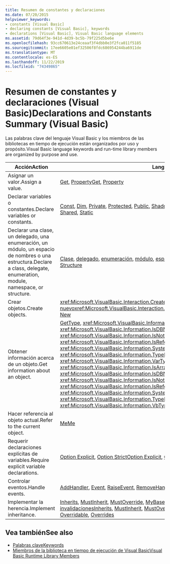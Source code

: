 ```yaml
---
title: Resumen de constantes y declaraciones
ms.date: 07/20/2015
helpviewer_keywords:
- constants [Visual Basic]
- declaring constants [Visual Basic], keywords
- declarations [Visual Basic], Visual Basic language elements
ms.assetid: 79d64f3e-941d-4d39-bc5b-79f225d5be6e
ms.openlocfilehash: 93cc670613e24ceaaf3f4dbb0e3f2fca011f5185
ms.sourcegitcommit: 17ee6605e01ef32506f8fdc686954244ba6911de
ms.translationtype: MT
ms.contentlocale: es-ES
ms.lasthandoff: 11/22/2019
ms.locfileid: "74349865"
---
```

# <a name="declarations-and-constants-summary-visual-basic"></a><span data-ttu-id="d26f3-102">Resumen de constantes y declaraciones (Visual Basic)</span><span class="sxs-lookup"><span data-stu-id="d26f3-102">Declarations and Constants Summary (Visual Basic)</span></span>
<span data-ttu-id="d26f3-103">Las palabras clave del lenguaje Visual Basic y los miembros de las bibliotecas en tiempo de ejecución están organizados por uso y propósito.</span><span class="sxs-lookup"><span data-stu-id="d26f3-103">Visual Basic language keywords and run-time library members are organized by purpose and use.</span></span>  
  
|<span data-ttu-id="d26f3-104">Acción</span><span class="sxs-lookup"><span data-stu-id="d26f3-104">Action</span></span>|<span data-ttu-id="d26f3-105">Language, elemento</span><span class="sxs-lookup"><span data-stu-id="d26f3-105">Language element</span></span>|  
|------------|----------------------|  
|<span data-ttu-id="d26f3-106">Asignar un valor.</span><span class="sxs-lookup"><span data-stu-id="d26f3-106">Assign a value.</span></span>|<span data-ttu-id="d26f3-107">[Get](../../../visual-basic/language-reference/statements/get-statement.md), [Property](../../../visual-basic/language-reference/statements/property-statement.md)</span><span class="sxs-lookup"><span data-stu-id="d26f3-107">[Get](../../../visual-basic/language-reference/statements/get-statement.md), [Property](../../../visual-basic/language-reference/statements/property-statement.md)</span></span>|  
|<span data-ttu-id="d26f3-108">Declarar variables o constantes.</span><span class="sxs-lookup"><span data-stu-id="d26f3-108">Declare variables or constants.</span></span>|<span data-ttu-id="d26f3-109">[Const](../../../visual-basic/language-reference/statements/const-statement.md), [Dim](../../../visual-basic/language-reference/statements/dim-statement.md), [Private](../../../visual-basic/language-reference/modifiers/private.md), [Protected](../../../visual-basic/language-reference/modifiers/protected.md), [Public](../../../visual-basic/language-reference/modifiers/public.md), [Shadows](../../../visual-basic/language-reference/modifiers/shadows.md), [Shared](../../../visual-basic/language-reference/modifiers/shared.md)y [static](../../../visual-basic/language-reference/modifiers/static.md)</span><span class="sxs-lookup"><span data-stu-id="d26f3-109">[Const](../../../visual-basic/language-reference/statements/const-statement.md), [Dim](../../../visual-basic/language-reference/statements/dim-statement.md), [Private](../../../visual-basic/language-reference/modifiers/private.md), [Protected](../../../visual-basic/language-reference/modifiers/protected.md), [Public](../../../visual-basic/language-reference/modifiers/public.md), [Shadows](../../../visual-basic/language-reference/modifiers/shadows.md), [Shared](../../../visual-basic/language-reference/modifiers/shared.md), [Static](../../../visual-basic/language-reference/modifiers/static.md)</span></span>|  
|<span data-ttu-id="d26f3-110">Declarar una clase, un delegado, una enumeración, un módulo, un espacio de nombres o una estructura.</span><span class="sxs-lookup"><span data-stu-id="d26f3-110">Declare a class, delegate, enumeration, module, namespace, or structure.</span></span>|<span data-ttu-id="d26f3-111">[Clase](../../../visual-basic/language-reference/statements/class-statement.md), [delegado](../../../visual-basic/language-reference/statements/delegate-statement.md), [enumeración](../../../visual-basic/language-reference/statements/enum-statement.md), [módulo](../../../visual-basic/language-reference/statements/module-statement.md), [espacio de nombres](../../../visual-basic/language-reference/statements/namespace-statement.md), [estructura](../../../visual-basic/language-reference/statements/structure-statement.md)</span><span class="sxs-lookup"><span data-stu-id="d26f3-111">[Class](../../../visual-basic/language-reference/statements/class-statement.md), [Delegate](../../../visual-basic/language-reference/statements/delegate-statement.md), [Enum](../../../visual-basic/language-reference/statements/enum-statement.md), [Module](../../../visual-basic/language-reference/statements/module-statement.md), [Namespace](../../../visual-basic/language-reference/statements/namespace-statement.md), [Structure](../../../visual-basic/language-reference/statements/structure-statement.md)</span></span>|  
|<span data-ttu-id="d26f3-112">Crear objetos.</span><span class="sxs-lookup"><span data-stu-id="d26f3-112">Create objects.</span></span>|<span data-ttu-id="d26f3-113"><xref:Microsoft.VisualBasic.Interaction.CreateObject%2A>, <xref:Microsoft.VisualBasic.Interaction.GetObject%2A>, [nuevo](../../../visual-basic/language-reference/operators/new-operator.md)</span><span class="sxs-lookup"><span data-stu-id="d26f3-113"><xref:Microsoft.VisualBasic.Interaction.CreateObject%2A>, <xref:Microsoft.VisualBasic.Interaction.GetObject%2A>, [New](../../../visual-basic/language-reference/operators/new-operator.md)</span></span>|  
|<span data-ttu-id="d26f3-114">Obtener información acerca de un objeto.</span><span class="sxs-lookup"><span data-stu-id="d26f3-114">Get information about an object.</span></span>|<span data-ttu-id="d26f3-115">[GetType](../../../visual-basic/language-reference/operators/gettype-operator.md), <xref:Microsoft.VisualBasic.Information.IsArray%2A>, <xref:Microsoft.VisualBasic.Information.IsDate%2A>, <xref:Microsoft.VisualBasic.Information.IsDBNull%2A>, <xref:Microsoft.VisualBasic.Information.IsError%2A>, <xref:Microsoft.VisualBasic.Information.IsNothing%2A>, <xref:Microsoft.VisualBasic.Information.IsNumeric%2A>, <xref:Microsoft.VisualBasic.Information.IsReference%2A>, <xref:Microsoft.VisualBasic.Information.SystemTypeName%2A>, <xref:Microsoft.VisualBasic.Information.TypeName%2A>, <xref:Microsoft.VisualBasic.Information.VarType%2A><xref:Microsoft.VisualBasic.Information.VbTypeName%2A></span><span class="sxs-lookup"><span data-stu-id="d26f3-115">[GetType](../../../visual-basic/language-reference/operators/gettype-operator.md), <xref:Microsoft.VisualBasic.Information.IsArray%2A>, <xref:Microsoft.VisualBasic.Information.IsDate%2A>, <xref:Microsoft.VisualBasic.Information.IsDBNull%2A>, <xref:Microsoft.VisualBasic.Information.IsError%2A>, <xref:Microsoft.VisualBasic.Information.IsNothing%2A>, <xref:Microsoft.VisualBasic.Information.IsNumeric%2A>, <xref:Microsoft.VisualBasic.Information.IsReference%2A>, <xref:Microsoft.VisualBasic.Information.SystemTypeName%2A>, <xref:Microsoft.VisualBasic.Information.TypeName%2A>, <xref:Microsoft.VisualBasic.Information.VarType%2A>, <xref:Microsoft.VisualBasic.Information.VbTypeName%2A></span></span>|  
|<span data-ttu-id="d26f3-116">Hacer referencia al objeto actual.</span><span class="sxs-lookup"><span data-stu-id="d26f3-116">Refer to the current object.</span></span>|[<span data-ttu-id="d26f3-117">Me</span><span class="sxs-lookup"><span data-stu-id="d26f3-117">Me</span></span>](../../../visual-basic/programming-guide/program-structure/me-my-mybase-and-myclass.md)|  
|<span data-ttu-id="d26f3-118">Requerir declaraciones explícitas de variables.</span><span class="sxs-lookup"><span data-stu-id="d26f3-118">Require explicit variable declarations.</span></span>|<span data-ttu-id="d26f3-119">[Option Explicit](../../../visual-basic/language-reference/statements/option-explicit-statement.md), [Option Strict](../../../visual-basic/language-reference/statements/option-strict-statement.md)</span><span class="sxs-lookup"><span data-stu-id="d26f3-119">[Option Explicit](../../../visual-basic/language-reference/statements/option-explicit-statement.md), [Option Strict](../../../visual-basic/language-reference/statements/option-strict-statement.md)</span></span>|  
|<span data-ttu-id="d26f3-120">Controlar eventos.</span><span class="sxs-lookup"><span data-stu-id="d26f3-120">Handle events.</span></span>|<span data-ttu-id="d26f3-121">[AddHandler](../../../visual-basic/language-reference/statements/addhandler-statement.md), [Event](../../../visual-basic/language-reference/statements/event-statement.md), [RaiseEvent](../../../visual-basic/language-reference/statements/raiseevent-statement.md), [RemoveHandler](../../../visual-basic/language-reference/statements/removehandler-statement.md)</span><span class="sxs-lookup"><span data-stu-id="d26f3-121">[AddHandler](../../../visual-basic/language-reference/statements/addhandler-statement.md), [Event](../../../visual-basic/language-reference/statements/event-statement.md), [RaiseEvent](../../../visual-basic/language-reference/statements/raiseevent-statement.md), [RemoveHandler](../../../visual-basic/language-reference/statements/removehandler-statement.md)</span></span>|  
|<span data-ttu-id="d26f3-122">Implementar la herencia.</span><span class="sxs-lookup"><span data-stu-id="d26f3-122">Implement inheritance.</span></span>|<span data-ttu-id="d26f3-123">[Inherits](../../../visual-basic/language-reference/statements/inherits-statement.md), [MustInherit](../../../visual-basic/language-reference/modifiers/mustinherit.md), [MustOverride](../../../visual-basic/language-reference/modifiers/mustoverride.md), [MyBase](../../../visual-basic/programming-guide/language-features/objects-and-classes/inheritance-basics.md), [MyClass](../../../visual-basic/programming-guide/language-features/objects-and-classes/inheritance-basics.md), [New](../../../visual-basic/language-reference/operators/new-operator.md), [NotInheritable](../../../visual-basic/language-reference/modifiers/notinheritable.md), [NotOverridable](../../../visual-basic/language-reference/modifiers/notoverridable.md), [Overloads](../../../visual-basic/language-reference/modifiers/overloads.md), [Overridable](../../../visual-basic/language-reference/modifiers/overridable.md), [invalidaciones](../../../visual-basic/language-reference/modifiers/overrides.md)</span><span class="sxs-lookup"><span data-stu-id="d26f3-123">[Inherits](../../../visual-basic/language-reference/statements/inherits-statement.md), [MustInherit](../../../visual-basic/language-reference/modifiers/mustinherit.md), [MustOverride](../../../visual-basic/language-reference/modifiers/mustoverride.md), [MyBase](../../../visual-basic/programming-guide/language-features/objects-and-classes/inheritance-basics.md), [MyClass](../../../visual-basic/programming-guide/language-features/objects-and-classes/inheritance-basics.md), [New](../../../visual-basic/language-reference/operators/new-operator.md), [NotInheritable](../../../visual-basic/language-reference/modifiers/notinheritable.md), [NotOverridable](../../../visual-basic/language-reference/modifiers/notoverridable.md), [Overloads](../../../visual-basic/language-reference/modifiers/overloads.md), [Overridable](../../../visual-basic/language-reference/modifiers/overridable.md), [Overrides](../../../visual-basic/language-reference/modifiers/overrides.md)</span></span>|  
  
## <a name="see-also"></a><span data-ttu-id="d26f3-124">Vea también</span><span class="sxs-lookup"><span data-stu-id="d26f3-124">See also</span></span>

- [<span data-ttu-id="d26f3-125">Palabras clave</span><span class="sxs-lookup"><span data-stu-id="d26f3-125">Keywords</span></span>](../../../visual-basic/language-reference/keywords/index.md)
- [<span data-ttu-id="d26f3-126">Miembros de la biblioteca en tiempo de ejecución de Visual Basic</span><span class="sxs-lookup"><span data-stu-id="d26f3-126">Visual Basic Runtime Library Members</span></span>](../../../visual-basic/language-reference/runtime-library-members.md)
